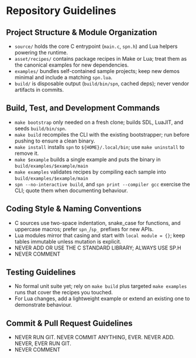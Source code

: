 # Repository Guidelines

## Project Structure & Module Organization
- `source/` holds the core C entrypoint (`main.c`, `spn.h`) and Lua helpers powering the runtime.
- `asset/recipes/` contains package recipes in Make or Lua; treat them as the canonical examples for new dependencies.
- `examples/` bundles self-contained sample projects; keep new demos minimal and include a matching `spn.lua`.
- `build/` is disposable output (`build/bin/spn`, cached deps); never vendor artifacts in commits.

## Build, Test, and Development Commands
- `make bootstrap` only needed on a fresh clone; builds SDL, LuaJIT, and seeds `build/bin/spn`.
- `make build` recompiles the CLI with the existing bootstrapper; run before pushing to ensure a clean binary.
- `make install` installs `spn` to `${HOME}/.local/bin`; use `make uninstall` to remove it.
- `make $example` builds a single example and puts the binary in `build/examples/$example/main`
- `make examples` validates recipes by compiling each sample into `build/examples/$example/main`
- `spn --no-interactive build`, and `spn print --compiler gcc` exercise the CLI; quote them when documenting behaviour.

## Coding Style & Naming Conventions
- C sources use two-space indentation, snake_case for functions, and uppercase macros; prefer `spn_`/`sp_` prefixes for new APIs.
- Lua modules mirror that casing and start with `local module = {}`; keep tables immutable unless mutation is explicit.
- NEVER ADD OR USE THE C STANDARD LIBRARY; ALWAYS USE SP.H
- NEVER COMMENT

## Testing Guidelines
- No formal unit suite yet; rely on `make build` plus targeted `make examples` runs that cover the recipes you touched.
- For Lua changes, add a lightweight example or extend an existing one to demonstrate behaviour.

## Commit & Pull Request Guidelines
- NEVER RUN GIT. NEVER COMMIT ANYTHING, EVER. NEVER ADD. NEVER, EVER RUN GIT.
- NEVER COMMENT
